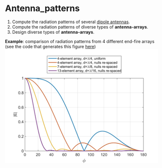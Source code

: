 # Antenna_patterns
1. Compute the radiation patterns of several [dipole antennas](dipole/).
2. Compute the radiation patterns of diverse types of **antenna-arrays**.
3. Design diverse types of **antenna-arrays**. 

**Example**: comparison of radiation patterns from 4 different end-fire arrays (see the code that generates this figure [here](broadside_endfire/null_spacing_Comparison.m))
![example1](figs/Radiation_pattern.jpg)
